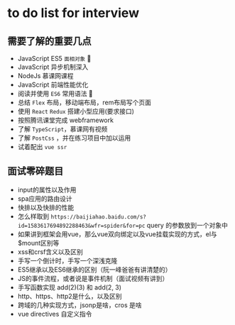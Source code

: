 # to do list for interview

## 需要了解的重要几点

- JavaScript ES5 `面相对象` 🙋
- JavaScript 异步机制深入
- NodeJs 慕课网课程
- JavaScript 前端性能优化
- 阅读并使用 `ES6` 常用语法 🙋
- 总结 `Flex` 布局，移动端布局，rem布局写个页面
- 使用 `React` `Redux` 搭建小型应用(要求接口)
- 按照腾讯课堂完成 webframework
- 了解 `TypeScript`，慕课网有视频
- 了解 `PostCss` ，并在练习项目中加以运用
- 试着配出 `vue ssr`

## 面试零碎题目

- input的属性以及作用
- spa应用的路由设计
- 快排以及快排的性能
- 怎么样取到 `https://baijiahao.baidu.com/s?id=1583617694892288463&wfr=spider&for=pc` query 的参数放到一个对象中
- 如果讲到框架会用vue，那么vue双向绑定以及vue挂载实现的方式，el与$mount区别等
- xss和crsf含义以及区别
- 手写一个倒计时，手写一个深浅克隆
- ES5继承以及ES6继承的区别（阮一峰爸爸有讲清楚的）
- JS的事件流程，或者说是事件机制（面试视频有讲到）
- 手写函数实现 add(2)(3) 和 add(2, 3)
- http、https、http2是什么，以及区别
- 跨域的几种实现方式，jsonp是啥，cros 是啥
- vue directives 自定义指令